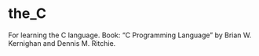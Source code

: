 # the_C
For learning the C language. Book: “C Programming Language” by Brian W. Kernighan and Dennis M. Ritchie.
